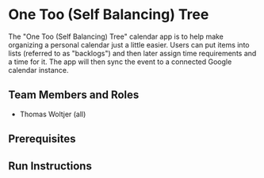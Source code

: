 # One Too (Self Balancing) Tree

The "One Too (Self Balancing) Tree" calendar app is to help make organizing a personal calendar just a little easier. Users can put items into lists (referred to as "backlogs") and then later assign time requirements and a time for it. The app will then sync the event to a connected Google calendar instance.

## Team Members and Roles

* Thomas Woltjer (all)

## Prerequisites

## Run Instructions
